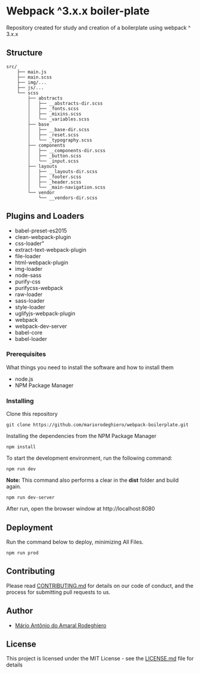 # Webpack ^3.x.x boiler-plate

Repository created for study and creation of a boilerplate using webpack ^ 3.x.x

## Structure

```
src/
    ├── main.js
    ├── main.scss
    ├── img/...
    ├── js/...
    └── scss
        ├── abstracts
        │   ├── __abstracts-dir.scss
        │   ├── _fonts.scss
        │   ├── _mixins.scss
        │   └── _variables.scss
        ├── base
        │   ├── __base-dir.scss
        │   ├── _reset.scss
        │   └── _typography.scss
        ├── components
        │   ├── __components-dir.scss
        │   ├── _button.scss
        │   └── _input.scss
        ├── layouts
        │   ├── __layouts-dir.scss
        │   ├── _footer.scss
        │   ├── _header.scss
        │   └── _main-navigation.scss
        └── vendor
            └── __vendors-dir.scss
```


## Plugins and Loaders

- babel-preset-es2015
- clean-webpack-plugin
- css-loader"
- extract-text-webpack-plugin
- file-loader
- html-webpack-plugin
- img-loader
- node-sass
- purify-css
- purifycss-webpack
- raw-loader
- sass-loader
- style-loader
- uglifyjs-webpack-plugin
- webpack
- webpack-dev-server
- babel-core
- babel-loader

### Prerequisites

What things you need to install the software and how to install them

* node.js
* NPM Package Manager

### Installing

Clone this repository

```
git clone https://github.com/mariorodeghiero/webpack-boilerplate.git
```
Installing the dependencies from the NPM Package Manager
```
npm install
```
To start the development environment, run the following command:

```
npm run dev
```
**Note:** This command also performs a clear in the **dist** folder and build again.

```
npm run dev-server
```

After run, open the browser window at http://localhost:8080

## Deployment

Run the command below to deploy, minimizing All Files.
```
npm run prod
```

## Contributing

Please read [CONTRIBUTING.md](CONTRIBUTING.md) for details on our code of conduct, and the process for submitting pull requests to us.

## Author

* [Mário Antônio do Amaral Rodeghiero](https://github.com/mariorodeghiero)

## License

This project is licensed under the MIT License - see the [LICENSE.md](LICENSE.md) file for details
